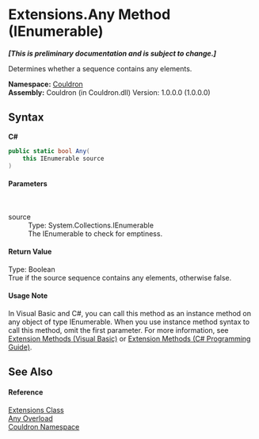 # Extensions.Any Method (IEnumerable)
 _**\[This is preliminary documentation and is subject to change.\]**_

Determines whether a sequence contains any elements.

**Namespace:**&nbsp;<a href="N_Couldron">Couldron</a><br />**Assembly:**&nbsp;Couldron (in Couldron.dll) Version: 1.0.0.0 (1.0.0.0)

## Syntax

**C#**<br />
``` C#
public static bool Any(
	this IEnumerable source
)
```


#### Parameters
&nbsp;<dl><dt>source</dt><dd>Type: System.Collections.IEnumerable<br />The IEnumerable to check for emptiness.</dd></dl>

#### Return Value
Type: Boolean<br />True if the source sequence contains any elements, otherwise false.

#### Usage Note
In Visual Basic and C#, you can call this method as an instance method on any object of type IEnumerable. When you use instance method syntax to call this method, omit the first parameter. For more information, see <a href="http://msdn.microsoft.com/en-us/library/bb384936.aspx">Extension Methods (Visual Basic)</a> or <a href="http://msdn.microsoft.com/en-us/library/bb383977.aspx">Extension Methods (C# Programming Guide)</a>.

## See Also


#### Reference
<a href="T_Couldron_Extensions">Extensions Class</a><br /><a href="Overload_Couldron_Extensions_Any">Any Overload</a><br /><a href="N_Couldron">Couldron Namespace</a><br />